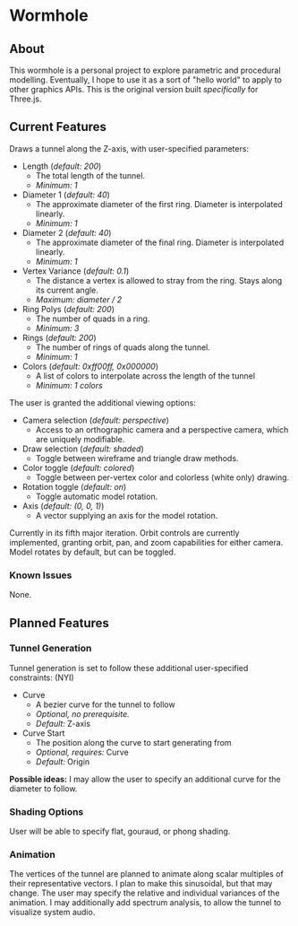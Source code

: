 # Wormhole

## About

This wormhole is a personal project to explore parametric and procedural modelling. Eventually, I hope to use it as a sort of "hello world" to apply to other graphics APIs. This is the original version built *specifically* for Three.js.

## Current Features

Draws a tunnel along the Z-axis, with user-specified parameters:
- Length (*default: 200*)
    - The total length of the tunnel.
    - *Minimum: 1*
- Diameter 1 (*default: 40*)
    - The approximate diameter of the first ring. Diameter is interpolated linearly.
    - *Minimum: 1*
- Diameter 2 (*default: 40*)
    - The approximate diameter of the final ring. Diameter is interpolated linearly.
    - *Minimum: 1*
- Vertex Variance (*default: 0.1*)
    - The distance a vertex is allowed to stray from the ring. Stays along its current angle.
    - *Maximum: diameter / 2*
- Ring Polys (*default: 200*)
    - The number of quads in a ring.
    - *Minimum: 3*
- Rings (*default: 200*)
    - The number of rings of quads along the tunnel.
    - *Minimum: 1*
- Colors (*default: 0xff00ff, 0x000000*)
    - A list of colors to interpolate across the length of the tunnel
    - *Minimum: 1 colors*

The user is granted the additional viewing options:
- Camera selection (*default: perspective*)
    - Access to an orthographic camera and a perspective camera, which are uniquely modifiable.
- Draw selection (*default: shaded*)
    - Toggle between wireframe and triangle draw methods.
- Color toggle (*default: colored*)
    - Toggle between per-vertex color and colorless (white only) drawing.
- Rotation toggle (*default: on*)
    - Toggle automatic model rotation.
- Axis (*default: (0, 0, 1)*)
    - A vector supplying an axis for the model rotation.

Currently in its fifth major iteration. Orbit controls are currently implemented, granting orbit, pan, and zoom capabilities for either camera. Model rotates by default, but can be toggled.

### Known Issues

None.

## Planned Features

### Tunnel Generation

Tunnel generation is set to follow these additional user-specified constraints: (NYI)
- Curve
    - A bezier curve for the tunnel to follow
    - *Optional, no prerequisite.*
    - *Default:* Z-axis
- Curve Start
    - The position along the curve to start generating from
    - *Optional, requires:* Curve
    - *Default:* Origin

**Possible ideas:**
I may allow the user to specify an additional curve for the diameter to follow.

### Shading Options

User will be able to specify flat, gouraud, or phong shading.

### Animation

The vertices of the tunnel are planned to animate along scalar multiples of their representative vectors. I plan to make this sinusoidal, but that may change. The user may specify the relative and individual variances of the animation. I may additionally add spectrum analysis, to allow the tunnel to visualize system audio.